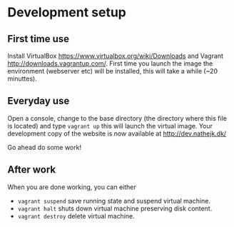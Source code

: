 Development setup
=================

First time use
--------------
Install VirtualBox <https://www.virtualbox.org/wiki/Downloads> and Vagrant <http://downloads.vagrantup.com/>. First time 
you launch the image the environment (webserver etc) will be installed, this will take a while (~20 minuttes).

Everyday use
------------
Open a console, change to the base directory (the directory where this file is located) and type ``vagrant up`` this 
will launch the virtual image. Your development copy of the website is now available at <http://dev.nathejk.dk/>

Go ahead do some work!

After work
----------
When you are done working, you can either
  - ``vagrant suspend`` save running state and suspend virtual machine.
  - ``vagrant halt`` shuts down virtual machine preserving disk content.
  - ``vagrant destroy`` delete virtual machine.

